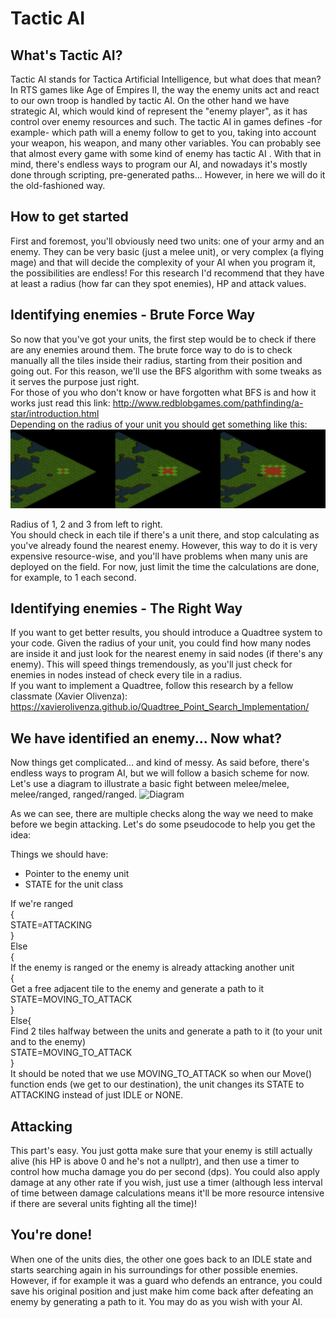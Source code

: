 # Tactic AI

## What's Tactic AI?
Tactic AI stands for Tactica Artificial Intelligence, but what does that mean? 
In RTS games like Age of Empires II, the way the enemy units act and react to our own troop is handled by tactic AI. 
On the other hand we have strategic AI, which would kind of represent the "enemy player", as it has control over enemy resources and such. 
The tactic AI in games defines -for example- which path will a enemy follow to get to you, taking into account your weapon, his weapon, and many other variables. You can probably see that almost every game with some kind of enemy has tactic AI .
With that in mind, there's endless ways to program our AI, and nowadays it's mostly done through scripting, pre-generated paths... However, in here we will do it the old-fashioned way.


## How to get started
First and foremost, you'll obviously need two units: one of your army and an enemy. 
They can be very basic (just a melee unit), or very complex (a flying mage) and that will decide the complexity of your AI when you program it, the possibilities are endless! 
For this research I'd recommend that they have at least a radius (how far can they spot enemies), HP and attack values. 

## Identifying enemies - Brute Force Way
So now that you've got your units, the first step would be to check if there are any enemies around them. 
The brute force way to do is to check manually all the tiles inside their radius, starting from their position and going out. For this reason, we'll use the BFS algorithm with some tweaks as it serves the purpose just right.        
For those of you who don't know or have forgotten what BFS is and how it works just read this link: http://www.redblobgames.com/pathfinding/a-star/introduction.html        
Depending on the radius of your unit you should get something like this:
![BFS](https://github.com/adriancl1/TacticAI/blob/master/Pictures/BFS.jpg)

Radius of 1, 2 and 3 from left to right.        
You should check in each tile if there's a unit there, and stop calculating as you've already found the nearest enemy. 
However, this way to do it is very expensive resource-wise, and you'll have problems when many unis are deployed on the field. For now, just limit the time the calculations are done, for example, to 1 each second.

## Identifying enemies - The Right Way
If you want to get better results, you should introduce a Quadtree system to your code.
Given the radius of your unit, you could find how many nodes are inside it and just look for the nearest enemy in said nodes (if there's any enemy). This will speed things tremendously, as you'll just check for enemies in nodes instead of check every tile in a radius.        
If you want to implement a Quadtree, follow this research by a fellow classmate (Xavier Olivenza):      
https://xavierolivenza.github.io/Quadtree_Point_Search_Implementation/

## We have identified an enemy... Now what?
Now things get complicated... and kind of messy. As said before, there's endless ways to program AI, but we will follow a basich scheme for now.
Let's use a diagram to illustrate a basic fight between melee/melee, melee/ranged, ranged/ranged. 
![Diagram](https://github.com/adriancl1/TacticAI/blob/master/Pictures/AIDiagram.png)

As we can see, there are multiple checks along the way we need to make before we begin attacking. Let's do some pseudocode to help you get the idea:

Things we should have:
* Pointer to the enemy unit
* STATE for the unit class

If we're ranged     
{    
STATE=ATTACKING     
}         
Else       
{          
 If the enemy is ranged or the enemy is already attacking another unit       
 {      
 Get a free adjacent tile to the enemy and generate a path to it      
 STATE=MOVING_TO_ATTACK      
 }    
 Else{      
 Find 2 tiles halfway between the units and generate a path to it (to your unit and to the enemy)      
 STATE=MOVING_TO_ATTACK      
 }    
It should be noted that we use MOVING_TO_ATTACK so when our Move() function ends (we get to our destination), the unit changes its STATE to ATTACKING instead of just IDLE or NONE.

## Attacking
This part's easy. You just gotta make sure that your enemy is still actually alive (his HP is above 0 and he's not a nullptr), and then use a timer to control how mucha damage you do per second (dps). You could also apply damage at any other rate if you wish, just use a timer (although less interval of time between damage calculations means it'll be more resource intensive if there are several units fighting all the time)!

## You're done!
When one of the units dies, the other one goes back to an IDLE state and starts searching again in his surroundings for other possible enemies. However, if for example it was a guard who defends an entrance, you could save his original position and just make him come back after defeating an enemy by generating a path to it. You may do as you wish with your AI.
